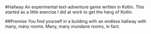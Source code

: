 #Hallway
An experimental text-adventure game written in Kotlin. This started as a little exercise I did at work to get the hang of Kotlin.

##Premise
You find yourself in a building with an endless hallway with many, many rooms. Many, many mundane rooms, in fact.
